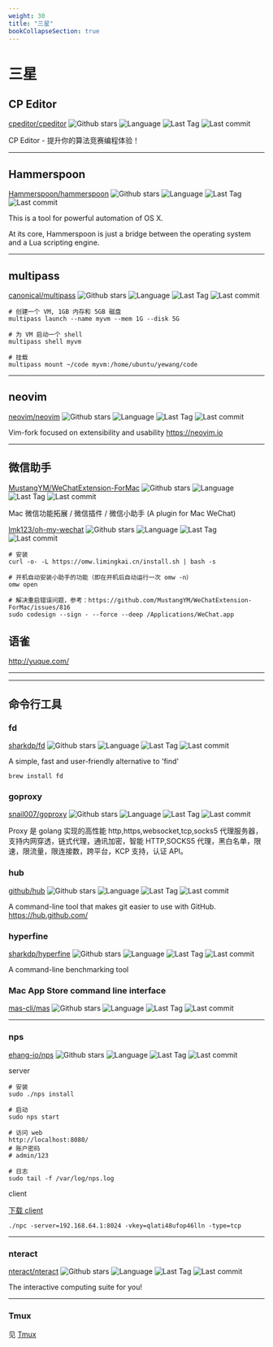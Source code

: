 ```yaml
---
weight: 30
title: "三星"
bookCollapseSection: true
---
```


# 三星

## CP Editor

[cpeditor/cpeditor](https://github.com/cpeditor/cpeditor) ![Github stars](https://img.shields.io/github/stars/cpeditor/cpeditor.svg) ![Language](https://img.shields.io/github/languages/top/cpeditor/cpeditor.svg) ![Last Tag](https://img.shields.io/github/v/tag/cpeditor/cpeditor.svg?sort=semver) ![Last commit](https://img.shields.io/github/last-commit/cpeditor/cpeditor.svg)

CP Editor - 提升你的算法竞赛编程体验！

---

## Hammerspoon

[Hammerspoon/hammerspoon](https://github.com/Hammerspoon/hammerspoon) ![Github stars](https://img.shields.io/github/stars/Hammerspoon/hammerspoon.svg) ![Language](https://img.shields.io/github/languages/top/Hammerspoon/hammerspoon.svg) ![Last Tag](https://img.shields.io/github/v/tag/Hammerspoon/hammerspoon.svg?sort=semver) ![Last commit](https://img.shields.io/github/last-commit/Hammerspoon/hammerspoon.svg)

This is a tool for powerful automation of OS X.

At its core, Hammerspoon is just a bridge between the operating system and a Lua scripting engine.

---

## multipass

[canonical/multipass](https://github.com/canonical/multipass) ![Github stars](https://img.shields.io/github/stars/canonical/multipass.svg) ![Language](https://img.shields.io/github/languages/top/canonical/multipass.svg) ![Last Tag](https://img.shields.io/github/v/tag/canonical/multipass.svg?sort=semver) ![Last commit](https://img.shields.io/github/last-commit/canonical/multipass.svg)

```shell
# 创建一个 VM, 1GB 内存和 5GB 磁盘
multipass launch --name myvm --mem 1G --disk 5G

# 为 VM 启动一个 shell
multipass shell myvm

# 挂载
multipass mount ~/code myvm:/home/ubuntu/yewang/code
```

---

## neovim

[neovim/neovim](https://github.com/neovim/neovim) ![Github stars](https://img.shields.io/github/stars/neovim/neovim.svg) ![Language](https://img.shields.io/github/languages/top/neovim/neovim.svg) ![Last Tag](https://img.shields.io/github/v/tag/neovim/neovim.svg?sort=semver) ![Last commit](https://img.shields.io/github/last-commit/neovim/neovim.svg)

Vim-fork focused on extensibility and usability https://neovim.io

---

## 微信助手

[MustangYM/WeChatExtension-ForMac](https://github.com/MustangYM/WeChatExtension-ForMac) ![Github stars](https://img.shields.io/github/stars/MustangYM/WeChatExtension-ForMac.svg) ![Language](https://img.shields.io/github/languages/top/MustangYM/WeChatExtension-ForMac.svg) ![Last Tag](https://img.shields.io/github/v/tag/MustangYM/WeChatExtension-ForMac.svg?sort=semver) ![Last commit](https://img.shields.io/github/last-commit/MustangYM/WeChatExtension-ForMac.svg)

Mac 微信功能拓展 / 微信插件 / 微信小助手 (A plugin for Mac WeChat)

[lmk123/oh-my-wechat](https://github.com/lmk123/oh-my-wechat) ![Github stars](https://img.shields.io/github/stars/lmk123/oh-my-wechat.svg) ![Language](https://img.shields.io/github/languages/top/lmk123/oh-my-wechat.svg) ![Last Tag](https://img.shields.io/github/v/tag/lmk123/oh-my-wechat.svg?sort=semver) ![Last commit](https://img.shields.io/github/last-commit/lmk123/oh-my-wechat.svg)

```shell
# 安装
curl -o- -L https://omw.limingkai.cn/install.sh | bash -s

# 开机自动安装小助手的功能（即在开机后自动运行一次 omw -n）
omw open

# 解决重启错误问题，参考：https://github.com/MustangYM/WeChatExtension-ForMac/issues/816
sudo codesign --sign - --force --deep /Applications/WeChat.app
```

## 语雀

http://yuque.com/

---

---

## 命令行工具

### fd

[sharkdp/fd](https://github.com/sharkdp/fd) ![Github stars](https://img.shields.io/github/stars/sharkdp/fd.svg) ![Language](https://img.shields.io/github/languages/top/sharkdp/fd.svg) ![Last Tag](https://img.shields.io/github/v/tag/sharkdp/fd.svg?sort=semver) ![Last commit](https://img.shields.io/github/last-commit/sharkdp/fd.svg)

A simple, fast and user-friendly alternative to 'find'

```shell
brew install fd
```

### goproxy

[snail007/goproxy](https://github.com/snail007/goproxy) ![Github stars](https://img.shields.io/github/stars/snail007/goproxy.svg) ![Language](https://img.shields.io/github/languages/top/snail007/goproxy.svg) ![Last Tag](https://img.shields.io/github/v/tag/snail007/goproxy.svg?sort=semver) ![Last commit](https://img.shields.io/github/last-commit/snail007/goproxy.svg)

Proxy 是 golang 实现的高性能 http,https,websocket,tcp,socks5 代理服务器，支持内网穿透，链式代理，通讯加密，智能 HTTP,SOCKS5 代理，黑白名单，限速，限流量，限连接数，跨平台，KCP 支持，认证 API。

### hub

[github/hub](https://github.com/github/hub) ![Github stars](https://img.shields.io/github/stars/github/hub.svg) ![Language](https://img.shields.io/github/languages/top/github/hub.svg) ![Last Tag](https://img.shields.io/github/v/tag/github/hub.svg?sort=semver) ![Last commit](https://img.shields.io/github/last-commit/github/hub.svg)

A command-line tool that makes git easier to use with GitHub. https://hub.github.com/

### hyperfine

[sharkdp/hyperfine](https://github.com/sharkdp/hyperfine) ![Github stars](https://img.shields.io/github/stars/sharkdp/hyperfine.svg) ![Language](https://img.shields.io/github/languages/top/sharkdp/hyperfine.svg) ![Last Tag](https://img.shields.io/github/v/tag/sharkdp/hyperfine.svg?sort=semver) ![Last commit](https://img.shields.io/github/last-commit/sharkdp/hyperfine.svg)

A command-line benchmarking tool

### Mac App Store command line interface

[mas-cli/mas](https://github.com/mas-cli/mas) ![Github stars](https://img.shields.io/github/stars/mas-cli/mas.svg) ![Language](https://img.shields.io/github/languages/top/mas-cli/mas.svg) ![Last Tag](https://img.shields.io/github/v/tag/mas-cli/mas.svg?sort=semver) ![Last commit](https://img.shields.io/github/last-commit/mas-cli/mas.svg)

---

### nps

[ehang-io/nps](https://github.com/ehang-io/nps) ![Github stars](https://img.shields.io/github/stars/ehang-io/nps.svg) ![Language](https://img.shields.io/github/languages/top/ehang-io/nps.svg) ![Last Tag](https://img.shields.io/github/v/tag/ehang-io/nps.svg?sort=semver) ![Last commit](https://img.shields.io/github/last-commit/ehang-io/nps.svg)

server

```shell
# 安装
sudo ./nps install

# 启动
sudo nps start

# 访问 web
http://localhost:8080/
# 账户密码
# admin/123

# 日志
sudo tail -f /var/log/nps.log
```

client

[下载 client](https://github.com/ehang-io/nps/releases)

```shell
./npc -server=192.168.64.1:8024 -vkey=qlati48ufop46lln -type=tcp
```

---

### nteract

[nteract/nteract](https://github.com/nteract/nteract) ![Github stars](https://img.shields.io/github/stars/nteract/nteract.svg) ![Language](https://img.shields.io/github/languages/top/nteract/nteract.svg) ![Last Tag](https://img.shields.io/github/v/tag/nteract/nteract.svg?sort=semver) ![Last commit](https://img.shields.io/github/last-commit/nteract/nteract.svg)

The interactive computing suite for you!

---

### Tmux

见 [Tmux](tmux.md)

